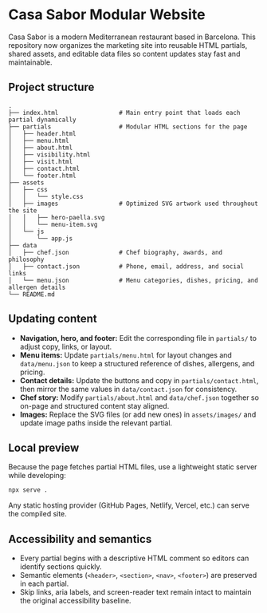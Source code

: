 # Casa Sabor Modular Website

Casa Sabor is a modern Mediterranean restaurant based in Barcelona. This repository now organizes the marketing
site into reusable HTML partials, shared assets, and editable data files so content updates stay fast and
maintainable.

## Project structure

```
.
├── index.html                 # Main entry point that loads each partial dynamically
├── partials                   # Modular HTML sections for the page
│   ├── header.html
│   ├── menu.html
│   ├── about.html
│   ├── visibility.html
│   ├── visit.html
│   ├── contact.html
│   └── footer.html
├── assets
│   ├── css
│   │   └── style.css
│   ├── images                 # Optimized SVG artwork used throughout the site
│   │   ├── hero-paella.svg
│   │   └── menu-item.svg
│   └── js
│       └── app.js
├── data
│   ├── chef.json              # Chef biography, awards, and philosophy
│   ├── contact.json           # Phone, email, address, and social links
│   └── menu.json              # Menu categories, dishes, pricing, and allergen details
└── README.md
```

## Updating content

- **Navigation, hero, and footer:** Edit the corresponding file in `partials/` to adjust copy, links, or layout.
- **Menu items:** Update `partials/menu.html` for layout changes and `data/menu.json` to keep a structured reference
  of dishes, allergens, and pricing.
- **Contact details:** Update the buttons and copy in `partials/contact.html`, then mirror the same values in
  `data/contact.json` for consistency.
- **Chef story:** Modify `partials/about.html` and `data/chef.json` together so on-page and structured content stay
  aligned.
- **Images:** Replace the SVG files (or add new ones) in `assets/images/` and update image paths inside the
  relevant partial.

## Local preview

Because the page fetches partial HTML files, use a lightweight static server while developing:

```bash
npx serve .
```

Any static hosting provider (GitHub Pages, Netlify, Vercel, etc.) can serve the compiled site.

## Accessibility and semantics

- Every partial begins with a descriptive HTML comment so editors can identify sections quickly.
- Semantic elements (`<header>`, `<section>`, `<nav>`, `<footer>`) are preserved in each partial.
- Skip links, aria labels, and screen-reader text remain intact to maintain the original accessibility baseline.
